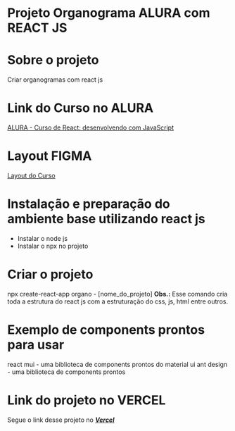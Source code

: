 # Projeto Organograma ALURA com REACT JS

# Sobre o projeto
Criar organogramas com react js

# Link do Curso no ALURA
[ALURA - Curso de React: desenvolvendo com JavaScript](https://www.figma.com/file/T6BLI1HfB81eYOiVgpqQz7/Projeto-Intro-ao-React?node-id=134%3A128)

# Layout FIGMA
[Layout do Curso](https://cursos.alura.com.br/course/react-desenvolvendo-javascript) 

# Instalação e preparação do ambiente base utilizando react js
- Instalar o node js
- Instalar o npx no projeto 

# Criar o projeto
npx create-react-app organo - [nome_do_projeto]
**Obs.:** Esse comando cria toda a estrutura do react js com a estruturação do css, js, html entre outros.

# Exemplo de components prontos para usar
react mui - uma biblioteca de components prontos do material ui
ant design - uma biblioteca de components prontos


# Link do projeto no VERCEL
Segue o link desse projeto no [***Vercel***](https://app-organo.vercel.app/)


